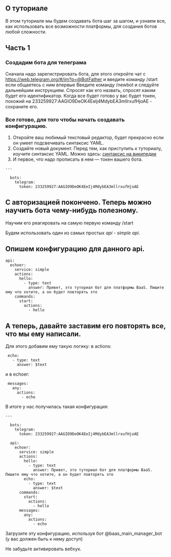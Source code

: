 ## О туториале
В этом туториале мы будем создавать бота шаг за шагом, и узнаем все, как использовать все возможности платформы, для создания ботов любой сложности.

## Часть 1

### Создадим бота для телеграма

Сначала надо зарегистрировать бота, для этого откройте чат с https://web.telegram.org/#/im?p=@BotFather и введите команду /start если общаетесь с ним впервые
Введите команду /newbot и следуйте дальнейшим инструкциям. Спросят как его назвать, спросят каким будет его идентификатор.
Когда все будет готово у вас будет токен, похожий на 233259927:AAGIO9DeOK4EeIj4MdybEA3mllrxufHjoAE - сохраните его.

### Все готово, для того чтобы начать создавать конфигурацию.

1. Откройте ваш любимый текстовый редактор, будет прекрасно если он умеет подсвечивать синтаксис YAML.
1. Создайте новый документ. Перед тем, как приступить к туториалу, изучите синтаксис YAML. Можно здесь: 
[синтаксис на википедии](https://ru.wikipedia.org/wiki/YAML)
1. И первое, что надо прописать в нем — токен вашего бота.

```
---

  bots:
    telegram:
      token: 233259927:AAGIO9DeOK4EeIj4MdybEA3mllrxufHjoAE
```

## С авторизацией покончено. Теперь можно научить бота чему-нибудь полезному.

Научим его реагировать на самую первую команду /start

Будем использовать один из самых простых *api* - *simple api*.

## Опишем конфигурацию для данного api.

```
api:
  echoer:
    service: simple
    actions:
      hello:
        - type: text
          answer: Привет, это туториал бот для платформы BaaS. Пишите ему что хотите, а он будет повторять это
    commands:
      start:
        actions:
          - hello
```

## А теперь, давайте заставим его повторять все, что мы ему написали.

Для этого добавим ему такую логику:
в actions:

     echo:
       - type: text
         answer: $text

и в echoer:

     messages:
       any:
         actions:
           - echo

В итоге у нас получилась такая конфигурация:

```
---

  bots:
    telegram:
      token: 233259927:AAGIO9DeOK4EeIj4MdybEA3mllrxufHjoAE

  api:
    echoer:
      service: simple
      actions:
        hello:
          - type: text
            answer: Привет, это туториал бот для платформы BaaS. Пишите ему что хотите, а он будет повторять это
        echo:
          - type: text
            answer: $text
      commands:
        start:
          actions:
            - hello
      messages:
        any:
          actions:
            - echo
```

Загрузите эту конфигурацию, используя бот @baas_main_manager_bot (у вас должен быть к нему доступ)

Не забудьте активировать вебхук.
